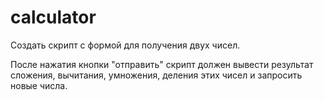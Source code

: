 # calculator
Создать скрипт с формой для получения двух чисел.

После нажатия кнопки "отправить" скрипт должен вывести результат сложения, вычитания, умножения, деления этих чисел и запросить новые числа.
